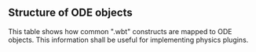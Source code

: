 ## Structure of ODE objects

This table shows how common ".wbt" constructs are mapped to ODE objects. This
information shall be useful for implementing physics plugins.

